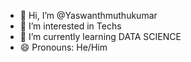 - 👋 Hi, I’m @Yaswanthmuthukumar
- 👀 I’m interested in Techs
- 🌱 I’m currently learning DATA SCIENCE
- 😄 Pronouns: He/Him
<!---
Yaswanthmuthukumar059/Yaswanthmuthukumar059 is a ✨ special ✨ repository because its `README.md` (this file) appears on your GitHub profile.
You can click the Preview link to take a look at your changes.
--->
